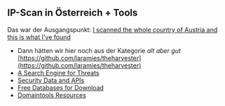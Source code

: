 ## IP-Scan in Österreich + Tools

Das war der Ausgangspunkt: [I scanned the whole country of Austria and this is what I've found](https://blog.haschek.at/2019/i-scanned-austria.html)
- Dann hätten wir hier noch aus der Kategorie _alt aber gut_ [https://github.com/laramies/theharvester](https://github.com/laramies/theharvester)
- [A Search Engine for Threats](https://www.threatcrowd.org/)
- [Security Data and APIs](https://securitytrails.com/)
- [Free Databases for Download](https://lite.ip2location.com/)
- [Domaintools Resources](https://www.domaintools.com/resources/)
